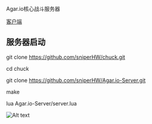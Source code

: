Agar.io核心战斗服务器

[客户端](https://github.com/sniperHW/Agar.io-cocos-lua)

## 服务器启动

git clone https://github.com/sniperHW/chuck.git

cd chuck

git clone https://github.com/sniperHW/Agar.io-Server.git

make

lua Agar.io-Server/server.lua

![Alt text](pic.gif)

